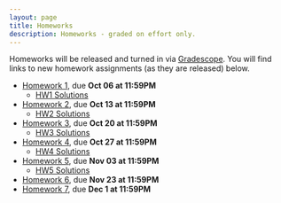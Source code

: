 ```yaml
---
layout: page
title: Homeworks
description: Homeworks - graded on effort only.
---
```


Homeworks will be released and turned in via [Gradescope](https://bruinlearn.ucla.edu/courses/140089/external_tools/408).  You will find links to new homework assignments (as they are released) below.

- [Homework 1](https://www.gradescope.com/courses/444425/assignments/2265568), due **Oct 06 at 11:59PM**
  - [HW1 Solutions](https://drive.google.com/file/d/1jhk8Fv8mh4h0eDOf779mko1d5frkI_a7/view?usp=sharing)
- [Homework 2](https://www.gradescope.com/courses/444425/assignments/2327903), due **Oct 13 at 11:59PM**
  - [HW2 Solutions](https://drive.google.com/file/d/1bV6m5Rmt6ZcEISR_WkbVF6fCWHTwR2L1/view?usp=sharing)
- [Homework 3](https://www.gradescope.com/courses/444425/assignments/2347950), due **Oct 20 at 11:59PM**
  - [HW3 Solutions](https://drive.google.com/file/d/13fFDhIvUi_2pSa5ogKygt7DFdohiOfon/view?usp=sharing)
- [Homework 4](https://www.gradescope.com/courses/444425/assignments/2368706), due **Oct 27 at 11:59PM**
  - [HW4 Solutions](https://drive.google.com/file/d/1Qkc5GaPT14aZPEtK2kTK725LGfxirZzq/view?usp=sharing)
- [Homework 5](https://www.gradescope.com/courses/444425/assignments/2390902), due **Nov 03 at 11:59PM**
  - [HW5 Solutions](https://drive.google.com/file/d/1l1_Z2T2JDrE53yyX8dGPvEq1B2BjlkcI/view?usp=sharing)
- [Homework 6](https://www.gradescope.com/courses/444425/assignments/2447583), due **Nov 23 at 11:59PM**
- [Homework 7](https://www.gradescope.com/courses/444425/assignments/2460124), due **Dec 1 at 11:59PM**
